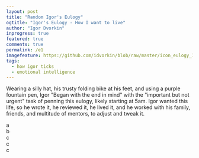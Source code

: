 ```yaml
---
layout: post
title: "Random Igor's Eulogy"
ogtitle: "Igor's Eulogy - How I want to live"
author: "Igor Dvorkin"
inprogress: true
featured: true
comments: true
permalink: /e1
imagefeature: https://github.com/idvorkin/blob/raw/master/icon_eulogy_1200_628.png
tags:
  - how igor ticks
  - emotional intelligence
---
```


<script type=module>
    import { load_enjoy2 } from '/assets/js/page-loader.js'
    defer(load_enjoy2)
</script>

Wearing a silly hat, his trusty folding bike at his feet, and using a purple fountain pen, Igor "Began with the end in mind" with the "important but not urgent" task of penning this eulogy, likely starting at 5am. Igor wanted this life, so he wrote it, he reviewed it, he lived it, and he worked with his family, friends, and multitude of mentors, to adjust and tweak it.

<div class= 'alert alert-warning' id="e1">
a
</div>

<div class= 'alert alert-warning' id="e3">
b
</div>

<div class= 'alert alert-warning' id="e2">
c
</div>
<div class= 'alert alert-warning' id="e4">
c
</div>
<div class= 'alert alert-warning' id="e5">
c
</div>
